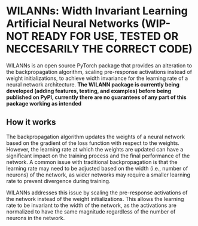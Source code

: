 # WILANNs: Width Invariant Learning Artificial Neural Networks (WIP- NOT READY FOR USE, TESTED OR NECCESARILY THE CORRECT CODE)
WILANNs is an open source PyTorch package that provides an alteration to the backpropagation algorithm, scaling pre-response activations instead of weight initializations, to achieve width invariance for the learning rate of a neural network architecture. **The WILANN package is currently being developed (adding features, testing, and examples) before being published on PyPI, currently there are no guarantees of any part of this package working as intended**

## How it works
The backpropagation algorithm updates the weights of a neural network based on the gradient of the loss function with respect to the weights. However, the learning rate at which the weights are updated can have a significant impact on the training process and the final performance of the network. A common issue with traditional backpropagation is that the learning rate may need to be adjusted based on the width (i.e., number of neurons) of the network, as wider networks may require a smaller learning rate to prevent divergence during training.

WILANNs addresses this issue by scaling the pre-response activations of the network instead of the weight initializations. This allows the learning rate to be invariant to the width of the network, as the activations are normalized to have the same magnitude regardless of the number of neurons in the network.
